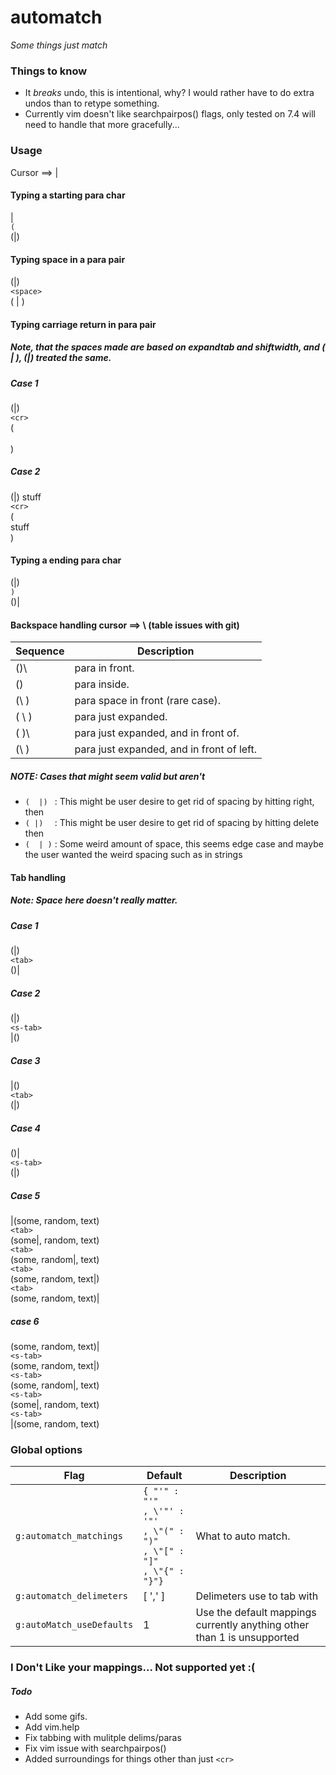 # automatch

<i>Some things just match</i>

### Things to know

- It <i>breaks</i> undo, this is intentional, why?
  I would rather have to do extra undos than to retype something.
- Currently vim doesn't like searchpairpos() flags, only tested on 7.4 will need to handle that more gracefully...

### Usage 
Cursor ==> |

#### Typing a starting para char
|<br>
`(`<br>
(|)

#### Typing space in a para pair
(|)<br>
`<space>`<br>
( | )

#### Typing carriage return in para pair

##### Note, that the spaces made are based on expandtab and shiftwidth, and ( | ), (|) treated the same.
##### Case 1
(|)<br>
`<cr>`<br>
(<br>
  <br>
)<br>
##### Case 2
 (|) stuff<br>
 `<cr>`<br>
 (<br>
   stuff<br>
 )<br>

#### Typing a ending para char
(|)<br>
`)`<br>
()|<br>

#### Backspace handling cursor ==> \ (table issues with git)
| Sequence        |    Description                            |
| --------------- | ----------------------------------------- |
|     ()\         | para in front.                            |
|     (\)         | para inside.                              |
|     (\ )        | para space in front (rare case).          |
|     ( \ )       | para just expanded.                       |
|     (   )\      | para just expanded, and in front of.      |
|     (\  )       | para just expanded, and in front of left. |

##### NOTE: Cases that might seem valid but aren't
- `(  |) `    : This might be user desire to get rid of spacing by hitting
                 right, then <bs>
- `( |)  `    : This might be user desire to get rid of spacing by hitting
                 delete then <bs>
- `(  | )`    : Some weird amount of space, this seems edge case and maybe
                 the user wanted the weird spacing such as in strings
                 
#### Tab handling
##### Note: Space here doesn't really matter.
##### Case 1
(|)<br>
`<tab>`<br>
()|<br>
##### Case 2
(|)<br>
`<s-tab>`<br>
|()<br>
##### Case 3
|()<br>
`<tab>`<br>
(|)<br>
##### Case 4
()|<br>
`<s-tab>`<br>
(|)<br>
##### Case 5
|(some, random, text)<br>
`<tab>`<br>
(some|, random, text)<br>
`<tab>`<br>
(some, random|, text)<br>
`<tab>`<br>
(some, random, text|)<br>
`<tab>`<br>
(some, random, text)|<br>
##### case 6
(some, random, text)|<br>
`<s-tab>`<br>
(some, random, text|)<br>
`<s-tab>`<br>
(some, random|, text)<br>
`<s-tab>`<br>
(some|, random, text)<br>
`<s-tab>`<br>
|(some, random, text)<br>

### Global options

| Flag                        | Default                                                                         | Description                                                                                |
| -------------------         | ---------------------------------                                               | ------------------------------------------------------                                     |
| `g:automatch_matchings`     |  `{ "'" : "'"`<br>`, \'"' : '"'`<br>`, \"(" : ")"`<br>`, \"[" : "]"`<br>`, \"{" : "}"}`                       | What to auto match.                                                                        |
| `g:automatch_delimeters`    | [ ',' ]                                                                         | Delimeters use to tab with                                                                 |
| `g:autoMatch_useDefaults`   | 1                                                                               | Use the default mappings currently anything other than 1 is unsupported                    |

### I Don't Like your mappings... Not supported yet :(

##### Todo

- Add some gifs.
- Add vim.help
- Fix tabbing with mulitple delims/paras
- Fix vim issue with searchpairpos()
- Added surroundings for things other than just `<cr>`
